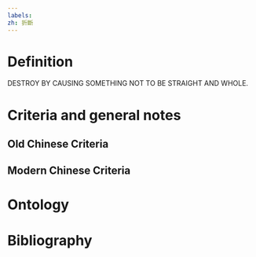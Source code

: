 ```yaml
---
labels: 
zh: 折斷
---
```


# Definition
DESTROY BY CAUSING SOMETHING NOT TO BE STRAIGHT AND WHOLE.
# Criteria and general notes
## Old Chinese Criteria

## Modern Chinese Criteria

# Ontology

# Bibliography